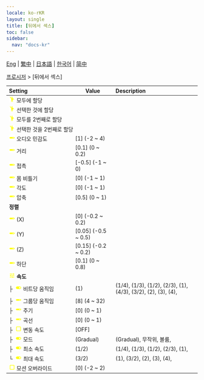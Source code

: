 ```yaml
---
locale: ko-rKR
layout: single
title: [뒤에서 섹스]
toc: false
sidebar:
  nav: "docs-kr"
---
```

[Eng](/dancexr/menu/2025.4/motion/sex_from_behind) | [繁中](/tw/dancexr/menu/2025.4/motion/sex_from_behind) | [日本語](/jp/dancexr/menu/2025.4/motion/sex_from_behind) | [한국어](/kr/dancexr/menu/2025.4/motion/sex_from_behind) | [简中](/zh/dancexr/menu/2025.4/motion/sex_from_behind)

[프로시저](../menu#프로시저) > [뒤에서 섹스]



| Setting | Value | Description |
| :--- | --- | :--- |
|<nobr> ![motion icon](/images/icon/ic_motion.png)  모두에 할당</nobr>|| 
|<nobr> ![motion icon](/images/icon/ic_motion.png)  선택한 것에 할당</nobr>|| 
|<nobr> ![motion icon](/images/icon/ic_motion.png)  모두를 2번째로 할당</nobr>|| 
|<nobr> ![motion icon](/images/icon/ic_motion.png)  선택한 것을 2번째로 할당</nobr>|| 
|<nobr> ![slider icon](/images/icon/ic_slider.png)  오디오 민감도</nobr>| [1] (-2 ~ 4) | 
|<nobr> ![slider icon](/images/icon/ic_slider.png)  거리</nobr>| [0.1] (0 ~ 0.2) | 
|<nobr> ![slider icon](/images/icon/ic_slider.png)  접촉</nobr>| [-0.5] (-1 ~ 0) | 
|<nobr> ![slider icon](/images/icon/ic_slider.png)  몸 비틀기</nobr>| [0] (-1 ~ 1) | 
|<nobr> ![slider icon](/images/icon/ic_slider.png)  각도</nobr>| [0] (-1 ~ 1) | 
|<nobr> ![slider icon](/images/icon/ic_slider.png)  압축</nobr>| [0.5] (0 ~ 1) | 
|<nobr> <b>정렬</b></nobr>|| 
|<nobr> ![slider icon](/images/icon/ic_slider.png)  (X)</nobr>| [0] (-0.2 ~ 0.2) | 
|<nobr> ![slider icon](/images/icon/ic_slider.png)  (Y)</nobr>| [0.05] (-0.5 ~ 0.5) | 
|<nobr> ![slider icon](/images/icon/ic_slider.png)  (Z)</nobr>| [0.15] (-0.2 ~ 0.2) | 
|<nobr> ![slider icon](/images/icon/ic_slider.png)  하단</nobr>| [0.1] (0 ~ 0.8) | 
|<nobr> ![tune icon](/images/icon/ic_tune.png)  <b>속도</b></nobr>| | 
|<nobr>├&nbsp; ![toggle_on icon](/images/icon/ic_toggle_on.png)  비트당 움직임</nobr>| (1) | (1/4), (1/3), (1/2), (2/3), (1), (4/3), (3/2), (2), (3), (4), 
|<nobr>├&nbsp; ![slider icon](/images/icon/ic_slider.png)  그룹당 움직임</nobr>| [8] (4 ~ 32) | 
|<nobr>├&nbsp; ![slider icon](/images/icon/ic_slider.png)  주기</nobr>| [0] (0 ~ 1) | 
|<nobr>├&nbsp; ![slider icon](/images/icon/ic_slider.png)  곡선</nobr>| [0] (0 ~ 1) | 
|<nobr>├&nbsp; ![check_off icon](/images/icon/ic_check_off.png)  변동 속도</nobr>| [OFF] | 
|<nobr>├&nbsp; ![toggle_on icon](/images/icon/ic_toggle_on.png)  모드</nobr>| (Gradual) | (Gradual), 무작위, 볼륨, 
|<nobr>├&nbsp; ![toggle_on icon](/images/icon/ic_toggle_on.png)  최소 속도</nobr>| (1/2) | (1/4), (1/3), (1/2), (2/3), (1), 
|<nobr>└&nbsp; ![toggle_on icon](/images/icon/ic_toggle_on.png)  최대 속도</nobr>| (3/2) | (1), (3/2), (2), (3), (4), 
|<nobr> ![check_off icon](/images/icon/ic_check_off.png)  모션 오버라이드</nobr>| [0] (-2 ~ 2) | 
